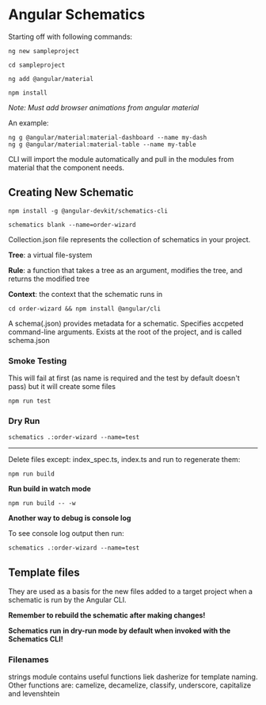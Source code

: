# Angular Schematics

Starting off with following commands:

```
ng new sampleproject

cd sampleproject

ng add @angular/material

npm install
```

_Note: Must add browser animations from angular material_

An example:

```
ng g @angular/material:material-dashboard --name my-dash
ng g @angular/material:material-table --name my-table
```

CLI will import the module automatically and pull in the modules from material that the component needs.

## Creating New Schematic

```
npm install -g @angular-devkit/schematics-cli

schematics blank --name=order-wizard
```

Collection.json file represents the collection of schematics in your project.

**Tree**: a virtual file-system

**Rule**: a function that takes a tree as an argument, modifies the tree, and returns the modified tree

**Context**: the context that the schematic runs in

```
cd order-wizard && npm install @angular/cli
```

A schema(.json) provides metadata for a schematic.
Specifies accpeted command-line arguments.
Exists at the root of the project, and is called schema.json

### Smoke Testing

This will fail at first (as name is required and the test by default doesn't pass) but it will create some files

```
npm run test
```

### Dry Run

```
schematics .:order-wizard --name=test
```

---

Delete files except: index_spec.ts, index.ts and run to regenerate them:

```
npm run build
```

**Run build in watch mode**

```
npm run build -- -w
```

**Another way to debug is console log**

To see console log output then run:

```
schematics .:order-wizard --name=test
```

## Template files

They are used as a basis for the new files added to a target project when a schematic is run by the Angular CLI.

**Remember to rebuild the schematic after making changes!**

**Schematics run in dry-run mode by default when invoked with the Schematics CLI!**

### Filenames

strings module contains useful functions liek dasherize for template naming. Other functions are: camelize, decamelize, classify, underscore, capitalize and levenshtein
